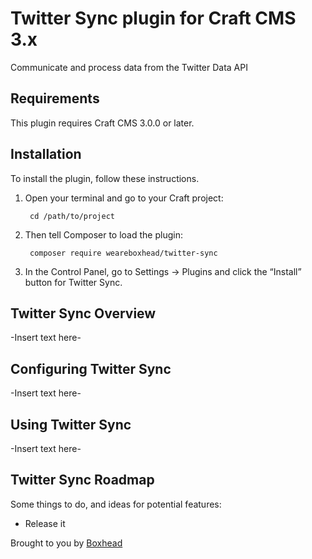 # Twitter Sync plugin for Craft CMS 3.x

Communicate and process data from the Twitter Data API

## Requirements

This plugin requires Craft CMS 3.0.0 or later.

## Installation

To install the plugin, follow these instructions.

1. Open your terminal and go to your Craft project:

        cd /path/to/project

2. Then tell Composer to load the plugin:

        composer require weareboxhead/twitter-sync

3. In the Control Panel, go to Settings → Plugins and click the “Install” button for Twitter Sync.

## Twitter Sync Overview

-Insert text here-

## Configuring Twitter Sync

-Insert text here-

## Using Twitter Sync

-Insert text here-

## Twitter Sync Roadmap

Some things to do, and ideas for potential features:

* Release it

Brought to you by [Boxhead](https://boxhead.io)
